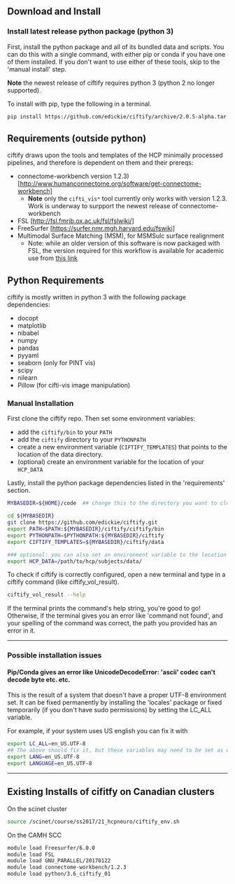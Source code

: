 ## Download and Install

### Install latest release python package (python 3)
First, install the python package and all of its bundled data and scripts. You
can do this with a single command, with either pip or conda if you have one of
them installed. If you don't want to use either of these tools, skip to the
'manual install' step.

**Note** the newest release of ciftify requires python 3 (python 2 no longer supported).

To install with pip, type the following in a terminal.
```sh
pip install https://github.com/edickie/ciftify/archive/2.0.5-alpha.tar.gz
```

## Requirements (outside python)

ciftify draws upon the tools and templates of the HCP minimally processed pipelines, and therefore is dependent on them and their prereqs:
+ connectome-workbench version 1.2.3) [http://www.humanconnectome.org/software/get-connectome-workbench]
   + **Note** only the `cifti_vis*` tool currently only works with version 1.2.3. Work is underway to surpport the newest release of connectome-workbench
+ FSL [http://fsl.fmrib.ox.ac.uk/fsl/fslwiki/]
+ FreeSurfer [https://surfer.nmr.mgh.harvard.edu/fswiki]
+ Multimodal Surface Matching (MSM), for MSMSulc surface realignment
   + Note: while an older version of this software is now packaged with FSL, the
      version required for this workflow is available for academic use from [this link](https://www.doc.ic.ac.uk/~ecr05/MSM_HOCR_v2/)

## Python Requirements

ciftify is mostly written in python 3 with the following package dependencies:

+ docopt
+ matplotlib
+ nibabel
+ numpy
+ pandas
+ pyyaml
+ seaborn (only for PINT vis)
+ scipy
+ nilearn
+ Pillow (for cifti-vis image manipulation)

### Manual Installation
First clone the ciftify repo. Then set some environment variables:
+ add the `ciftify/bin` to your `PATH`
+ add the `ciftify` directory to your `PYTHONPATH`
+ create a new environment variable (`CIFTIFY_TEMPLATES`) that points to the location of the data directory.
+ (optional) create an environment variable for the location of your `HCP_DATA`

Lastly, install the python package dependencies listed in the 'requirements'
section.

```sh
MYBASEDIR=${HOME}/code  ## change this to the directory you want to clone/download the ciftify code into

cd ${MYBASEDIR}
git clone https://github.com/edickie/ciftify.git
export PATH=$PATH:${MYBASEDIR}/ciftify/ciftify/bin
export PYTHONPATH=$PYTHONPATH:${MYBASEDIR}/ciftify
export CIFTIFY_TEMPLATES=${MYBASEDIR}/ciftify/data

### optional: you can also set an environment variable to the location of your data
export HCP_DATA=/path/to/hcp/subjects/data/
```

To check if ciftify is correctly configured, open a new terminal and type in a
ciftify command (like ciftify_vol_result).
```sh
ciftify_vol_result --help
```
If the terminal prints the command's help string, you're good to go! Otherwise, if the terminal gives you an error
like 'command not found', and your spelling of the command was correct, the path you provided has an error in it.

---

### Possible installation issues

#### Pip/Conda gives an error like UnicodeDecodeError: 'ascii' codec can't decode byte etc. etc.
This is the result of a system that doesn't have a proper UTF-8 environment set.
It can be fixed permanently by installing the 'locales' package or fixed
temporarily (if you don't have sudo permissions) by setting the LC_ALL variable.

For example, if your system uses US english you can fix it with
```sh
export LC_ALL=en_US.UTF-8
## The above should fix it, but these variables may need to be set as well if not
export LANG=en_US.UTF-8
export LANGUAGE=en_US.UTF-8
```

----

## Existing Installs of cifitfy on Canadian clusters

On the scinet cluster

```sh
source /scinet/course/ss2017/21_hcpneuro/ciftify_env.sh
```

On the CAMH SCC

```sh
module load Freesurfer/6.0.0
module load FSL
module load GNU_PARALLEL/20170122
module load connectome-workbench/1.2.3
module load python/3.6_ciftify_01
```
